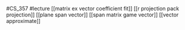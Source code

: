 #CS_357
#lecture
[[matrix ex vector coefficient fit]]
[[r projection pack projection]]
[[plane span vector]]
[[span matrix game vector]]
[[vector approximate]]
